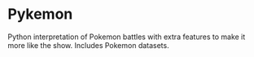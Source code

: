 # Pykemon
Python interpretation of Pokemon battles with extra features to make it more like the show. Includes Pokemon datasets.
